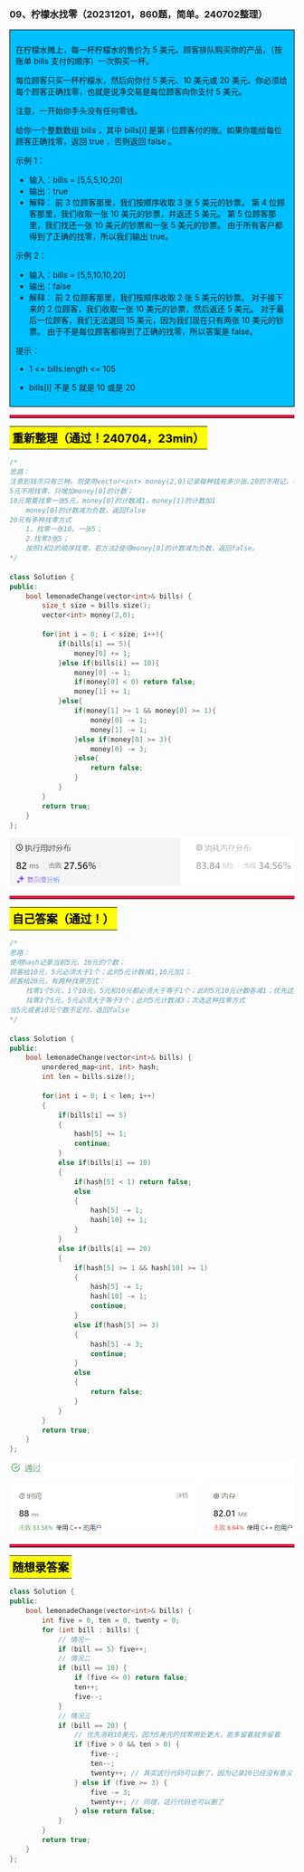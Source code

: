 ### 09、柠檬水找零（20231201，860题，简单。240702整理）
<div style="border: 1px solid black; padding: 10px; background-color: #00BFFF;">

在柠檬水摊上，每一杯柠檬水的售价为 5 美元。顾客排队购买你的产品，（按账单 bills 支付的顺序）一次购买一杯。

每位顾客只买一杯柠檬水，然后向你付 5 美元、10 美元或 20 美元。你必须给每个顾客正确找零，也就是说净交易是每位顾客向你支付 5 美元。

注意，一开始你手头没有任何零钱。

给你一个整数数组 bills ，其中 bills[i] 是第 i 位顾客付的账。如果你能给每位顾客正确找零，返回 true ，否则返回 false 。

 

示例 1：

- 输入：bills = [5,5,5,10,20]
- 输出：true
- 解释：
前 3 位顾客那里，我们按顺序收取 3 张 5 美元的钞票。
第 4 位顾客那里，我们收取一张 10 美元的钞票，并返还 5 美元。
第 5 位顾客那里，我们找还一张 10 美元的钞票和一张 5 美元的钞票。
由于所有客户都得到了正确的找零，所以我们输出 true。

示例 2：

- 输入：bills = [5,5,10,10,20]
- 输出：false
- 解释：
前 2 位顾客那里，我们按顺序收取 2 张 5 美元的钞票。
对于接下来的 2 位顾客，我们收取一张 10 美元的钞票，然后返还 5 美元。
对于最后一位顾客，我们无法退回 15 美元，因为我们现在只有两张 10 美元的钞票。
由于不是每位顾客都得到了正确的找零，所以答案是 false。
 

提示：

- 1 <= bills.length <= 105
- bills[i] 不是 5 就是 10 或是 20 

  </p>
</div>

<hr style="border-top: 5px solid #DC143C;">
<table>
  <tr>
    <td bgcolor="Yellow" style="padding: 5px; border: 0px solid black;">
      <span style="font-weight: bold; font-size: 20px;color: black;">
      重新整理（通过！240704，23min）
      </span>
    </td>
  </tr>
</table>

```C++
/*
思路：
注意到钱币只有三种，则使用vector<int> money(2,0)记录每种钱有多少张.20的不用记，不会用来找零。
5元不用找零，只增加money[0]的计数；
10元需要找零一张5元，money[0]的计数减1，money[1]的计数加1
    money[0]的计数减为负数，返回false
20元有多种找零方式
    1，找零一张10，一张5；
    2.找零3张5；
    按照1和2的顺序找零，若方法2使得money[0]的计数减为负数，返回false。
*/

class Solution {
public:
    bool lemonadeChange(vector<int>& bills) {
        size_t size = bills.size();
        vector<int> money(2,0);

        for(int i = 0; i < size; i++){
            if(bills[i] == 5){
                money[0] += 1;
            }else if(bills[i] == 10){
                money[0] -= 1;
                if(money[0] < 0) return false;
                money[1] += 1;
            }else{
                if(money[1] >= 1 && money[0] >= 1){
                    money[0] -= 1;
                    money[1] -= 1;
                }else if(money[0] >= 3){
                    money[0] -= 3;
                }else{
                    return false;
                }
            }
        }
        return true;
    }
};
```
![alt text](image/ae5212c257d5b17525127259064f72b.png)

<hr style="border-top: 5px solid #DC143C;">

<table>
  <tr>
    <td bgcolor="Yellow" style="padding: 5px; border: 0px solid black;">
      <span style="font-weight: bold; font-size: 20px;color: black;">
      自己答案（通过！）
      </span>
    </td>
  </tr>
</table>

```C++
/*
思路：
使用hash记录当前5元、10元的个数；
顾客给10元，5元必须大于1个；此时5元计数减1,10元加1；
顾客给20元，有两种找零方式：
    找零1个5元，1个10元，5元和10元都必须大于等于1个；此时5元10元计数各减1；优先这种找零方式
    找零3个5元，5元必须大于等于3个；此时5元计数减3；次选这种找零方式
当5元或者10元个数不足时，返回false
*/

class Solution {
public:
    bool lemonadeChange(vector<int>& bills) {
        unordered_map<int, int> hash;
        int len = bills.size();

        for(int i = 0; i < len; i++)
        {
            if(bills[i] == 5)
            {
                hash[5] += 1;
                continue;
            }
            else if(bills[i] == 10)
            {
                if(hash[5] < 1) return false;
                else
                {
                    hash[5] -= 1;
                    hash[10] += 1;
                }
            }
            else if(bills[i] == 20)
            {
                if(hash[5] >= 1 && hash[10] >= 1)
                {
                    hash[5] -= 1;
                    hash[10] -= 1;
                    continue;
                }
                else if(hash[5] >= 3)
                {
                    hash[5] -= 3;
                    continue;
                }
                else
                {
                    return false;
                }
            }
        }
        return true;
    }
};
```
![Alt text](image/image-61.png)

<hr style="border-top: 5px solid #DC143C;">

<table>
  <tr>
    <td bgcolor="Yellow" style="padding: 5px; border: 0px solid black;">
      <span style="font-weight: bold; font-size: 20px;color: black;">
      随想录答案
      </span>
    </td>
  </tr>
</table>

```C++
class Solution {
public:
    bool lemonadeChange(vector<int>& bills) {
        int five = 0, ten = 0, twenty = 0;
        for (int bill : bills) {
            // 情况一
            if (bill == 5) five++;
            // 情况二
            if (bill == 10) {
                if (five <= 0) return false;
                ten++;
                five--;
            }
            // 情况三
            if (bill == 20) {
                // 优先消耗10美元，因为5美元的找零用处更大，能多留着就多留着
                if (five > 0 && ten > 0) {
                    five--;
                    ten--;
                    twenty++; // 其实这行代码可以删了，因为记录20已经没有意义了，不会用20来找零
                } else if (five >= 3) {
                    five -= 3;
                    twenty++; // 同理，这行代码也可以删了
                } else return false;
            }
        }
        return true;
    }
};
```


